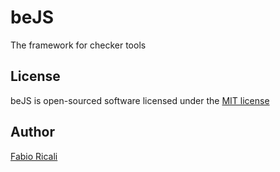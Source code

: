 # beJS 
The framework for checker tools

## License
beJS is open-sourced software licensed under the [MIT license](http://opensource.org/licenses/MIT)

## Author
[Fabio Ricali](http://rica.li)